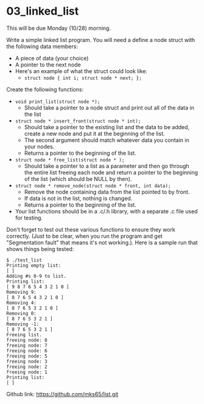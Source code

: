 # 03_linked_list

This will be due Monday (10/28) morning.

Write a simple linked list program. You will need a define a node struct with the following data members:
- A piece of data (your choice)
- A pointer to the next node
- Here's an example of what the struct could look like:
  - ` struct node { int i; struct node * next; }; `
 
  
Create the following functions:
- `void print_list(struct node *);`
  - Should take a pointer to a node struct and print out all of the data in the list
- `struct node * insert_front(struct node * int);`
  - Should take a pointer to the existing list and the data to be added, create a new node and put it at the beginning of the list.
  - The second argument should match whatever data you contain in your nodes.
  - Returns a pointer to the beginning of the list.
- `struct node * free_list(struct node * );`
  - Should take a pointer to a list as a parameter and then go through the entire list freeing each node and return a pointer to the beginning of the list (which should be NULL by then).  
- `struct node * remove_node(struct node * front, int data);`
  - Remove the node containing data from the list pointed to by front.
  - If data is not in the list, nothing is changed.
  - Returns a pointer to the beginning of the list.
- Your list functions should be in a .c/.h library, with a separate .c file used for testing.    

Don't forget to test out these various functions to ensure they work correctly. (Just to be clear, when you run the program and get "Segmentation fault" that means it's not working.). Here is a sample run that shows things being tested:
```
$ ./test_list 
Printing empty list:
[ ]
Adding #s 0-9 to list.
Printing list:
[ 9 8 7 6 5 4 3 2 1 0 ]
Removing 9:
[ 8 7 6 5 4 3 2 1 0 ]
Removing 4:
[ 8 7 6 5 3 2 1 0 ]
Removing 0:
[ 8 7 6 5 3 2 1 ]
Removing -1:
[ 8 7 6 5 3 2 1 ]
Freeing list.
freeing node: 8
freeing node: 7
freeing node: 6
freeing node: 5
freeing node: 3
freeing node: 2
freeing node: 1
Printing list:
[ ]
```

Github link:
https://github.com/mks65/list.git
